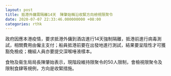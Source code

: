 ```yaml
---
layout: post
title: 抵港外傭需隔離14天　陳肇始稱沿收緊方向檢視限聚令
date: 2020-07-07 22:33:46.000000000 +08:00
categories: rthk
---
```


政府因應本港疫情，要求抵港外傭到酒店進行14天強制隔離，抵港前進行病毒測試，相關費用由僱主支付；船員抵港前要在出發地進行測試，結果要呈陰性才可獲豁免檢疫；機組人員亦要提交深喉唾液樣本。

食物及衞生局局長陳肇始表示，現階段維持限聚令的50人限制，會檢視限聚令及限制食肆等規例，方向是收緊措施。
